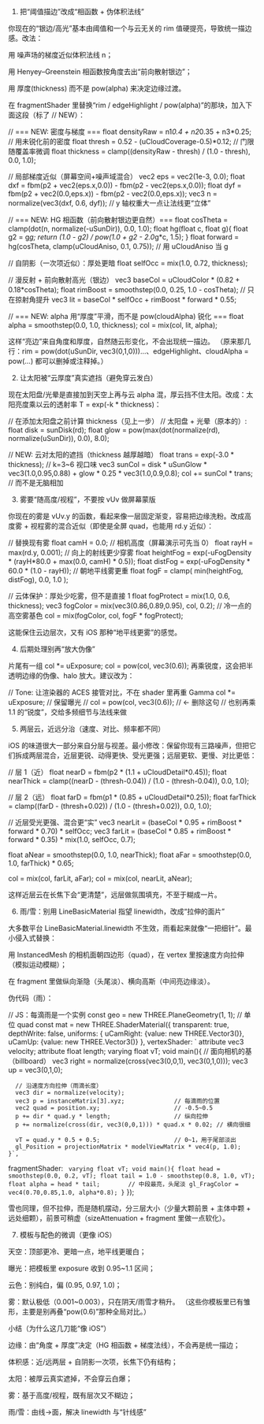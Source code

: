1) 把“阈值描边”改成“相函数 + 伪体积法线”

你现在的“银边/高光”基本由阈值和一个与云无关的 rim 值硬提亮，导致统一描边感。改法：

用 噪声场的梯度近似体积法线 n；

用 Henyey–Greenstein 相函数按角度去出“前向散射银边”；

用 厚度(thickness) 而不是 pow(alpha) 来决定边缘过渡。

在 fragmentShader 里替换“rim / edgeHighlight / pow(alpha)”的那块，加入下面这段（标了 // NEW）：

// === NEW: 密度与梯度 ===
float densityRaw = n1*0.4 + n2*0.35 + n3*0.25;   // 用未锐化前的密度
float thresh = 0.52 - (uCloudCoverage-0.5)*0.12; // 门限随覆盖率微调
float thickness = clamp((densityRaw - thresh) / (1.0 - thresh), 0.0, 1.0);

// 局部梯度近似（屏幕空间+噪声域混合）
vec2 eps = vec2(1e-3, 0.0);
float dxf = fbm(p2 + vec2(eps.x,0.0)) - fbm(p2 - vec2(eps.x,0.0));
float dyf = fbm(p2 + vec2(0.0,eps.x)) - fbm(p2 - vec2(0.0,eps.x));
vec3 n = normalize(vec3(dxf, 0.6, dyf));        // y 轴权重大一点让法线更“立体”

// === NEW: HG 相函数（前向散射银边更自然）===
float cosTheta = clamp(dot(n, normalize(-uSunDir)), 0.0, 1.0);
float hg(float c, float g){ 
  float g2 = g*g; 
  return (1.0 - g2) / pow(1.0 + g2 - 2.0*g*c, 1.5); 
}
float forward = hg(cosTheta, clamp(uCloudAniso, 0.1, 0.75)); // 用 uCloudAniso 当 g

// 自阴影（一次项近似）：厚处更暗
float selfOcc = mix(1.0, 0.72, thickness);

// 漫反射 + 前向散射高光（银边）
vec3  baseCol = uCloudColor * (0.82 + 0.18*cosTheta);
float rimBoost = smoothstep(0.0, 0.25, 1.0 - cosTheta); // 只在掠射角提升
vec3  lit = baseCol * selfOcc + rimBoost * forward * 0.55;

// === NEW: alpha 用“厚度”平滑，而不是 pow(cloudAlpha) 锐化 ===
float alpha = smoothstep(0.0, 1.0, thickness);
col = mix(col, lit, alpha);


这样“亮边”来自角度和厚度，自然随云形变化，不会出现统一描边。
（原来那几行：rim = pow(dot(uSunDir, vec3(0,1,0)))...、edgeHighlight、cloudAlpha = pow(...) 都可以删掉或注释掉。）

2) 让太阳被“云厚度”真实遮挡（避免穿云发白）

现在太阳盘/光晕是直接加到天空上再与云 alpha 混，厚云挡不住太阳。改成：太阳亮度乘以云的透射率 T = exp(-k * thickness)：

// 在添加太阳盘之前计算 thickness（见上一步）
// 太阳盘 + 光晕（原本的）:
float disk = sunDisk(rd);
float glow = pow(max(dot(normalize(rd), normalize(uSunDir)), 0.0), 8.0);

// NEW: 云对太阳的遮挡（thickness 越厚越暗）
float trans = exp(-3.0 * thickness); // k=3~6 视口味
vec3 sunCol = disk * uSunGlow * vec3(1.0,0.95,0.88) + glow * 0.25 * vec3(1.0,0.9,0.8);
col += sunCol * trans;   // 而不是无脑相加

3) 雾要“随高度/视程”，不要按 vUv 做屏幕蒙版

你现在的雾是 vUv.y 的函数，看起来像一层固定渐变，容易把边缘洗粉。改成高度雾 + 视程雾的混合近似（即使是全屏 quad，也能用 rd.y 近似）：

// 替换现有雾
float camH = 0.0;                      // 相机高度（屏幕演示可先当 0）
float rayH = max(rd.y, 0.001);         // 向上的射线更少穿雾
float heightFog = exp(-uFogDensity * (rayH*80.0 + max(0.0, camH) * 0.5));
float distFog   = exp(-uFogDensity * 60.0 * (1.0 - rayH)); // 朝地平线雾更重
float fogF = clamp( min(heightFog, distFog), 0.0, 1.0 );

// 云体保护：厚处少吃雾，但不是直接 1
float fogProtect = mix(1.0, 0.6, thickness);
vec3  fogColor   = mix(vec3(0.86,0.89,0.95), col, 0.2); // 冷一点的高空雾基色
col = mix(fogColor, col, fogF * fogProtect);


这能保住云边层次，又有 iOS 那种“地平线更雾”的感觉。

4) 后期处理别再“放大伪像”

片尾有一组 col *= uExposure; col = pow(col, vec3(0.6)); 再乘锐度，这会把半透明边缘的伪像、halo 放大。建议改为：

// Tone: 让渲染器的 ACES 接管对比，不在 shader 里再重 Gamma
col *= uExposure;           // 保留曝光
// col = pow(col, vec3(0.6));  // ← 删除这句
// 也别再乘 1.1 的“锐度”，交给多频细节与法线来做

5) 两层云，近远分治（速度、对比、频率都不同）

iOS 的味道很大一部分来自分层与视差。最小修改：保留你现有三路噪声，但把它们拆成两层混合，近层更锐、动得更快、受光更强；远层更软、更慢、对比更低：

// 层 1（近）
float nearD = fbm(p2 * (1.1 + uCloudDetail*0.45));
float nearThick = clamp((nearD - (thresh-0.04)) / (1.0 - (thresh-0.04)), 0.0, 1.0);

// 层 2（远）
float farD  = fbm(p1 * (0.85 + uCloudDetail*0.25));
float farThick = clamp((farD - (thresh+0.02)) / (1.0 - (thresh+0.02)), 0.0, 1.0);

// 近层受光更强、混合更“实”
vec3 nearLit = (baseCol * 0.95 + rimBoost * forward * 0.70) * selfOcc;
vec3 farLit  = (baseCol * 0.85 + rimBoost * forward * 0.35) * mix(1.0, selfOcc, 0.7);

float aNear = smoothstep(0.0, 1.0, nearThick);
float aFar  = smoothstep(0.0, 1.0, farThick) * 0.65;

col = mix(col, farLit,  aFar);
col = mix(col, nearLit, aNear);


这样近层云在长焦下会“更清楚”，远层做氛围填充，不至于糊成一片。

6) 雨/雪：别用 LineBasicMaterial 指望 linewidth，改成“拉伸的面片”

大多数平台 LineBasicMaterial.linewidth 不生效，雨看起来就像“一把细针”。最小侵入式替换：

用 InstancedMesh 的相机面朝四边形（quad），在 vertex 里按速度方向拉伸（模拟运动模糊）；

在 fragment 里做纵向渐隐（头尾淡）、横向高斯（中间亮边缘淡）。

伪代码（雨）：

// JS：每滴雨是一个实例
const geo = new THREE.PlaneGeometry(1, 1); // 单位 quad
const mat = new THREE.ShaderMaterial({
  transparent: true, depthWrite: false,
  uniforms: { uCamRight: {value: new THREE.Vector3()}, uCamUp: {value: new THREE.Vector3()} },
  vertexShader: `
    attribute vec3 velocity;
    attribute float length;
    varying float vT;
    void main(){
      // 面向相机的基（billboard）
      vec3 right = normalize(cross(vec3(0,0,1), vec3(0,1,0)));
      vec3 up    = vec3(0,1,0);

      // 沿速度方向拉伸（雨滴长度）
      vec3 dir = normalize(velocity);
      vec3 p = instanceMatrix[3].xyz;              // 每滴雨的位置
      vec2 quad = position.xy;                     // -0.5~0.5
      p += dir * quad.y * length;                  // 纵向拉伸
      p += normalize(cross(dir, vec3(0,0,1))) * quad.x * 0.02; // 横向很细

      vT = quad.y * 0.5 + 0.5;                     // 0~1，用于尾部淡出
      gl_Position = projectionMatrix * modelViewMatrix * vec4(p, 1.0);
    }`,
  fragmentShader: `
    varying float vT;
    void main(){
      float head = smoothstep(0.0, 0.2, vT);
      float tail = 1.0 - smoothstep(0.8, 1.0, vT);
      float alpha = head * tail;        // 中段最亮，头尾淡
      gl_FragColor = vec4(0.70,0.85,1.0, alpha*0.8);
    }`
});


雪也同理，但不拉伸，而是随机摆动，分三层大小（少量大颗前景 + 主体中颗 + 远处细颗），前景可稍虚（sizeAttenuation + fragment 里做一点软化）。

7) 模板与配色的微调（更像 iOS）

天空：顶部更冷、更暗一点，地平线更暖白；

曝光：把模板里 exposure 收到 0.95~1.1 区间；

云色：别纯白，偏 (0.95, 0.97, 1.0)；

雾：默认极低（0.001~0.003），只在阴天/雨雪才稍升。
（这些你模板里已有雏形，主要是别再叠“pow(0.6)”那种全局对比。）

小结（为什么这几刀能“像 iOS”）

边缘：由“角度 + 厚度”决定（HG 相函数 + 梯度法线），不会再是统一描边；

体积感：近/远两层 + 自阴影一次项，长焦下仍有结构；

太阳：被厚云真实遮掉，不会穿云白爆；

雾：基于高度/视程，既有层次又不糊边；

雨/雪：由线→面，解决 linewidth 与“针线感”